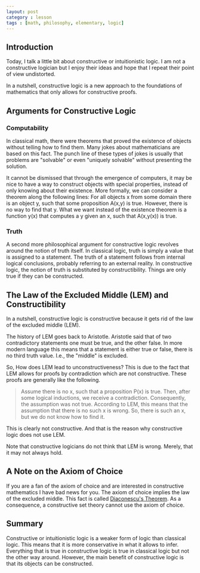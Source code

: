 ```yaml
---
layout: post
category : lesson
tags : [math, philosophy, elementary, logic]
---
```


## Introduction
Today, I talk a little bit about constructive or intuitionistic logic.
I am not a constructive logician but I enjoy their ideas and hope that I repeat their point of view undistorted.

In a nutshell, constructive logic is a new approach to the foundations of mathematics that only allows for constructive proofs.

## Arguments for Constructive Logic

### Computability

In classical math, there were theorems that proved the existence of objects without telling how to find them.
Many jokes about mathematicians are based on this fact.
The punch line of these types of jokes is usually that problems are "solvable" or even "uniquely solvable" without presenting the solution.

It cannot be dismissed that through the emergence of computers, it may be nice to have a way to construct objects with special properties, instead of only knowing about their existence.
More formally, we can consider a theorem along the following lines:
For all objects x from some domain there is an object y, such that some proposition A(x,y) is true.
However, there is no way to find that y. What we want instead of the existence theorem is a function y(x) that computes a y given an x, such that A(x,y(x)) is true.

### Truth

A second more philosophical argument for constructive logic revolves around the notion of truth itself.
In classical logic, truth is simply a value that is assigned to a statement.
The truth of a statement follows from internal logical conclusions, probably referring to an external reality.
In constructive logic, the notion of truth is substituted by constructibility.
Things are only true if they can be constructed.

## The Law of the Excluded Middle (LEM) and Constructibility

In a nutshell, constructive logic is constructive because it gets rid of the law of the excluded middle (LEM).

The history of LEM goes back to Aristotle.
Aristotle said that of two contradictory statements one must be true, and the other false.
In more modern language this means that a statement is either true or false, there is no third truth value. I.e., the "middle" is excluded.

So, How does LEM lead to unconstructiveness?
This is due to the fact that LEM allows for proofs by contradiction which are not constructive.
These proofs are generally like the following.

> Assume there is no x, such that a proposition P(x) is true. Then, after some logical inductions, we receive a contradiction.
> Consequently, the assumption was not true.
> According to LEM, this means that the assumption that there is no such x is wrong.
> So, there is such an x, but we do not know how to find it.

This is clearly not constructive.
And that is the reason why constructive logic does not use LEM.

Note that constructive logicians do not think that LEM is wrong.
Merely, that it may not always hold.

## A Note on the Axiom of Choice

If you are a fan of the axiom of choice and are interested in constructive mathematics I have bad news for you.
The axiom of choice implies the law of the excluded middle.
This fact is called [Diaconescu's Theorem](https://en.wikipedia.org/wiki/Diaconescu%27s_theorem).
As a consequence, a constructive set theory cannot use the axiom of choice.

## Summary

Constructive or intuitionistic logic is a weaker form of logic than classical logic.
This means that it is more conservative in what it allows to infer.
Everything that is true in constructive logic is true in classical logic but not the other way around.
However, the main benefit of constructive logic is that its objects can be constructed.
